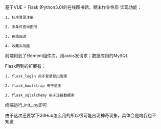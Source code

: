 基于VUE + Flask (Python3.0)的在线图书馆，期末作业性质
实现功能：

    1. 标准登录注册

    2. 多条件查询图书

    3. 在线阅读

    4. 收藏夹功能
    
前端用到了Element组件库，用axios发请求；数据库用的MySQL

Flask用到的扩展有：

    1. flask_login 用于登录登出管理 

    2. flask_bootstrap 用于蓝图

    3. flask_sqlalchemy 用于连接数据库

终端运行_init_.py即可

由于这次还要学下GitHub怎么用的所以很可能出现神奇现象，具体会是啥我也不知道